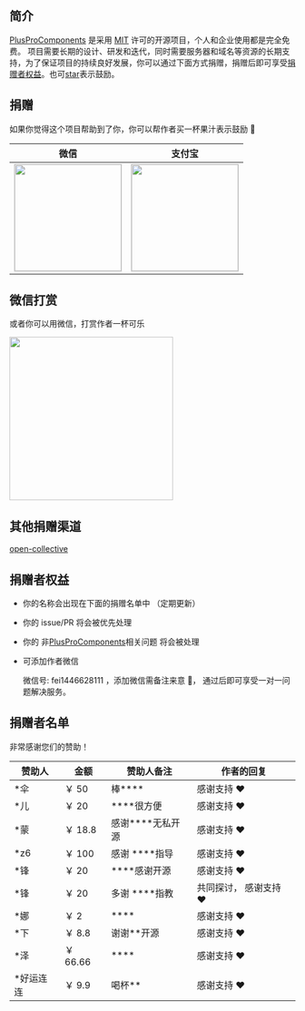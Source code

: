 ## 简介

[PlusProComponents](/) 是采用 [MIT](https://github.com/plus-pro-components/plus-pro-components?tab=MIT-1-ov-file) 许可的开源项目，个人和企业使用都是完全免费。 项目需要长期的设计、研发和迭代，同时需要服务器和域名等资源的长期支持，为了保证项目的持续良好发展，你可以通过下面方式捐赠，捐赠后即可享受[捐赠者权益](/donate.html#捐赠者权益)。也可[star](https://github.com/plus-pro-components/plus-pro-components)表示鼓励。

## 捐赠

如果你觉得这个项目帮助到了你，你可以帮作者买一杯果汁表示鼓励 🍹

| 微信                                                                                                                                          | 支付宝                                                                                                                                         |
| --------------------------------------------------------------------------------------------------------------------------------------------- | ---------------------------------------------------------------------------------------------------------------------------------------------- |
| <img style="border:1px solid #ccc" src="https://plus-pro-components-1252186245.cos.ap-chengdu.myqcloud.com/wx.jpg" height="188"  width="188"> | <img style="border:1px solid #ccc"  src="https://plus-pro-components-1252186245.cos.ap-chengdu.myqcloud.com/ali.jpg" height="188" width="188"> |

## 微信打赏

或者你可以用微信，打赏作者一杯可乐

<img src="https://plus-pro-components-1252186245.cos.ap-chengdu.myqcloud.com/wx-z.jpg" height="288" width="288">

## 其他捐赠渠道

[open-collective](https://opencollective.com/plus-pro-components)

## 捐赠者权益

- 你的名称会出现在下面的捐赠名单中 （定期更新）
- 你的 issue/PR 将会被优先处理
- 你的 非[PlusProComponents](/)相关问题 将会被处理
- 可添加作者微信

  微信号: <a href="javascript:void(0)" rel="nofollow" style="text-decoration: none" >fei1446628111 </a> ，添加微信需备注来意 🌹， 通过后即可享受一对一问题解决服务。

## 捐赠者名单

非常感谢您们的赞助！

| 赞助人     | 金额     | 赞助人备注           | 作者的回复             |
| ---------- | -------- | -------------------- | ---------------------- |
| \*伞       | ￥ 50    | 棒\*\*\*\*           | 感谢支持 ❤️            |
| \*儿       | ￥ 20    | \*\*\*\*很方便       | 感谢支持 ❤️            |
| \*蒙       | ￥ 18.8  | 感谢\*\*\*\*无私开源 | 感谢支持 ❤️            |
| \*z6       | ￥ 100   | 感谢 \*\*\*\*指导    | 感谢支持 ❤️            |
| \*锋       | ￥ 20    | \*\*\*\*感谢开源     | 感谢支持 ❤️            |
| \*锋       | ￥ 20    | 多谢 \*\*\*\*指教    | 共同探讨， 感谢支持 ❤️ |
| \*娜       | ￥ 2     | \*\*\*\*             | 感谢支持 ❤️            |
| \*下       | ￥ 8.8   | 谢谢\*\*开源         | 感谢支持 ❤️            |
| \*泽       | ￥ 66.66 | \*\*\*\*             | 感谢支持 ❤️            |
| \*好运连连 | ￥ 9.9   | 喝杯\*\*             | 感谢支持 ❤️            |
